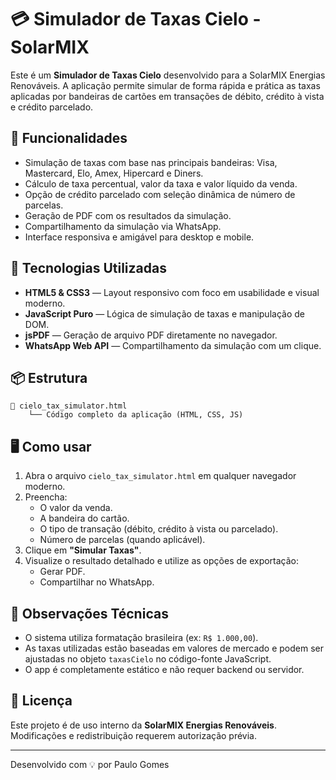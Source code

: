 # 💳 Simulador de Taxas Cielo - SolarMIX

Este é um **Simulador de Taxas Cielo** desenvolvido para a SolarMIX Energias Renováveis. A aplicação permite simular de forma rápida e prática as taxas aplicadas por bandeiras de cartões em transações de débito, crédito à vista e crédito parcelado.

## 🚀 Funcionalidades

- Simulação de taxas com base nas principais bandeiras: Visa, Mastercard, Elo, Amex, Hipercard e Diners.
- Cálculo de taxa percentual, valor da taxa e valor líquido da venda.
- Opção de crédito parcelado com seleção dinâmica de número de parcelas.
- Geração de PDF com os resultados da simulação.
- Compartilhamento da simulação via WhatsApp.
- Interface responsiva e amigável para desktop e mobile.

## 🧮 Tecnologias Utilizadas

- **HTML5 & CSS3** — Layout responsivo com foco em usabilidade e visual moderno.
- **JavaScript Puro** — Lógica de simulação de taxas e manipulação de DOM.
- **jsPDF** — Geração de arquivo PDF diretamente no navegador.
- **WhatsApp Web API** — Compartilhamento da simulação com um clique.

## 📦 Estrutura

```
📁 cielo_tax_simulator.html
    └── Código completo da aplicação (HTML, CSS, JS)
```

## 🖥️ Como usar

1. Abra o arquivo `cielo_tax_simulator.html` em qualquer navegador moderno.
2. Preencha:
   - O valor da venda.
   - A bandeira do cartão.
   - O tipo de transação (débito, crédito à vista ou parcelado).
   - Número de parcelas (quando aplicável).
3. Clique em **"Simular Taxas"**.
4. Visualize o resultado detalhado e utilize as opções de exportação:
   - Gerar PDF.
   - Compartilhar no WhatsApp.

## 🧠 Observações Técnicas

- O sistema utiliza formatação brasileira (ex: `R$ 1.000,00`).
- As taxas utilizadas estão baseadas em valores de mercado e podem ser ajustadas no objeto `taxasCielo` no código-fonte JavaScript.
- O app é completamente estático e não requer backend ou servidor.

## 📄 Licença

Este projeto é de uso interno da **SolarMIX Energias Renováveis**. Modificações e redistribuição requerem autorização prévia.

---

Desenvolvido com 💡 por Paulo Gomes
